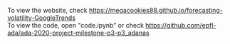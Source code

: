 To view the website, check <https://megacookies88.github.io/forecasting-volatility-GoogleTrends> </br>
To view the code, open "code.ipynb" or check <https://github.com/epfl-ada/ada-2020-project-milestone-p3-p3_adanas>
